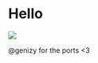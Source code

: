 # Hello
<a href="https://github.com/waterl3mon/Jag.io/graphs/contributors">
  <img src="https://contrib.rocks/image?repo=waterl3mon/Jag.io" />
</a> 

@genizy for the ports <3
